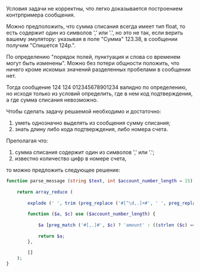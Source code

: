 Условия задачи не корректны, что легко доказывается построением контрпримера сообщения.

Можно предположить, что сумма списания всегда имеет тип float, то есть содержит один из символов ',' или '.', но это не так, если верить вашему эмулятору: указывая в поле "Сумма" 123.38, в сообщении получим "Спишется 124р.".

По определению "порядок полей, пунктуация и слова со временем могут быть изменены". Можно без потери общности положить, что ничего кроме искомых значений разделенных пробелами в сообщении нет.

Тогда сообщение 124 124 012345678901234 валидно по определению, но исходя только из условий определить, где в нем код подтверждения, а где сумма списания невозможно.

Чтобы сделать задачу решаемой необходимо и достаточно:

1. уметь однозначно выделять из сообщения сумму списания;
2. знать длину либо кода подтверждения, либо номера счета.

Преполагая что:

1. сумма списания содержит один из символов ',' или '.';
2. известно количество цифр в номере счета,

то можно предложить следующее решение:

```php
function parse_message (string $text, int $account_number_length = 15) : array {
    
    return array_reduce (
        
        explode (' ', trim (preg_replace ('#[^\d,.]+#', ' ', preg_replace ('#(\D[,.])|([,.]\D)|([,.]$)#u', '', $text)))),
        
        function ($a, $c) use ($account_number_length) {
            
            $a [preg_match ('#[,.]#', $c) ? 'amount' : ((strlen ($c) == $account_number_length ? 'account' : 'code'))] = $c;
            
            return $a;
        },
        
        []
    );
}
